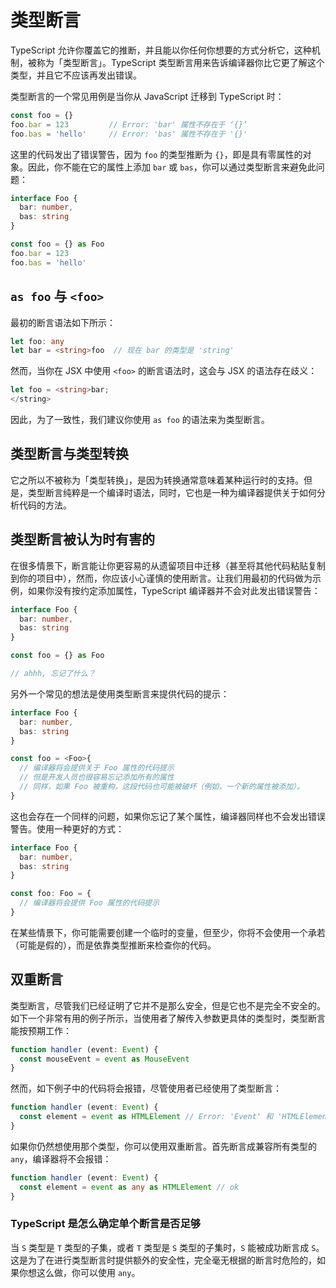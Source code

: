 # 类型断言

TypeScript 允许你覆盖它的推断，并且能以你任何你想要的方式分析它，这种机制，被称为「类型断言」。TypeScript 类型断言用来告诉编译器你比它更了解这个类型，并且它不应该再发出错误。

类型断言的一个常见用例是当你从 JavaScript 迁移到 TypeScript 时：

```ts
const foo = {}
foo.bar = 123         // Error: 'bar' 属性不存在于 ‘{}’
foo.bas = 'hello'     // Error: 'bas' 属性不存在于 '{}'
```

这里的代码发出了错误警告，因为 `foo` 的类型推断为 `{}`，即是具有零属性的对象。因此，你不能在它的属性上添加 `bar` 或 `bas`，你可以通过类型断言来避免此问题：

```ts
interface Foo {
  bar: number,
  bas: string
}

const foo = {} as Foo
foo.bar = 123
foo.bas = 'hello'
```

## `as foo` 与 `<foo>`

最初的断言语法如下所示：

```ts
let foo: any
let bar = <string>foo  // 现在 bar 的类型是 'string'
```

然而，当你在 JSX 中使用 `<foo>` 的断言语法时，这会与 JSX 的语法存在歧义：

```ts
let foo = <string>bar;
</string>
```

因此，为了一致性，我们建议你使用 `as foo` 的语法来为类型断言。

## 类型断言与类型转换

它之所以不被称为「类型转换」，是因为转换通常意味着某种运行时的支持。但是，类型断言纯粹是一个编译时语法，同时，它也是一种为编译器提供关于如何分析代码的方法。

## 类型断言被认为时有害的

在很多情景下，断言能让你更容易的从遗留项目中迁移（甚至将其他代码粘贴复制到你的项目中），然而，你应该小心谨慎的使用断言。让我们用最初的代码做为示例，如果你没有按约定添加属性，TypeScript 编译器并不会对此发出错误警告：

```ts
interface Foo {
  bar: number,
  bas: string
}

const foo = {} as Foo

// ahhh, 忘记了什么？
```

另外一个常见的想法是使用类型断言来提供代码的提示：

```ts
interface Foo {
  bar: number,
  bas: string
}

const foo = <Foo>{
  // 编译器将会提供关于 Foo 属性的代码提示
  // 但是开发人员也很容易忘记添加所有的属性
  // 同样，如果 Foo 被重构，这段代码也可能被破坏（例如，一个新的属性被添加）。
}

```

这也会存在一个同样的问题，如果你忘记了某个属性，编译器同样也不会发出错误警告。使用一种更好的方式：

```ts
interface Foo {
  bar: number,
  bas: string
}

const foo: Foo = {
  // 编译器将会提供 Foo 属性的代码提示
}
```

在某些情景下，你可能需要创建一个临时的变量，但至少，你将不会使用一个承若（可能是假的），而是依靠类型推断来检查你的代码。

## 双重断言

类型断言，尽管我们已经证明了它并不是那么安全，但是它也不是完全不安全的。如下一个非常有用的例子所示，当使用者了解传入参数更具体的类型时，类型断言能按预期工作：

```ts
function handler (event: Event) {
  const mouseEvent = event as MouseEvent
}
```

然而，如下例子中的代码将会报错，尽管使用者已经使用了类型断言：

```ts
function handler (event: Event) {
  const element = event as HTMLElement // Error: 'Event' 和 'HTMLElement' 中的任何一个都不能赋值给另外一个
}
```

如果你仍然想使用那个类型，你可以使用双重断言。首先断言成兼容所有类型的 `any`，编译器将不会报错：

```ts
function handler (event: Event) {
  const element = event as any as HTMLElement // ok
}
```

### TypeScript 是怎么确定单个断言是否足够

当 `S` 类型是 `T` 类型的子集，或者 `T` 类型是 `S` 类型的子集时，`S` 能被成功断言成 `S`。这是为了在进行类型断言时提供额外的安全性，完全毫无根据的断言时危险的，如果你想这么做，你可以使用 `any`。
